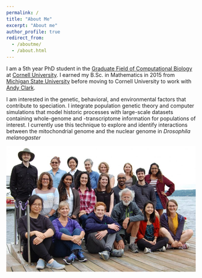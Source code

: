 ```yaml
---
permalink: /
title: "About Me"
excerpt: "About me"
author_profile: true
redirect_from: 
  - /aboutme/
  - /about.html
---
```


I am a 5th year PhD student in the [Graduate Field of Computational Biology](https://cb.cornell.edu/) at [Cornell University](https://www.cornell.edu/). I earned my B.Sc. in Mathematics in 2015 from [Michigan State University](https://msu.edu/) before moving to Cornell University to work with [Andy Clark](https://blogs.cornell.edu/clarklabblog/). 


I am interested in the genetic, behavioral, and environmental factors that contribute to speciation. I integrate population genetic theory and computer simulations that model historic processes with large-scale datasets containing whole-genome and -transcriptome information for populations of interest. I currently use this technique to explore and identify interactions between the mitochondrial genome and the nuclear genome in *Drosophila melanogaster*

<img src="../images/clarklab.jpg" width="800" /> 
